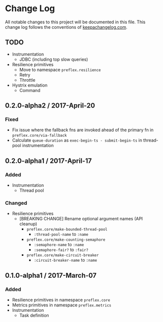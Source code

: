 # Change Log
All notable changes to this project will be documented in this file. This change log follows the conventions of [keepachangelog.com](http://keepachangelog.com/).

## TODO

- Instrumentation
  - JDBC (including top slow queries)
- Resilience primitives
  - Move to namespace `preflex.resilience`
  - Retry
  - Throttle
- Hystrix emulation
  - Command


## 0.2.0-alpha2 / 2017-April-20

### Fixed
- Fix issue where the fallback fns are invoked ahead of the primary fn in `preflex.core/via-fallback`
- Calculate `queue-duration` as `exec-begin-ts - submit-begin-ts` in thread-pool instrumentation


## 0.2.0-alpha1 / 2017-April-17

### Added
- Instrumentation
  - Thread pool

### Changed
- Resilience primitives
  - [BREAKING CHANGE] Rename optional argument names (API cleanup)
    - `preflex.core/make-bounded-thread-pool`
      - `:thread-pool-name` to `:name`
    - `preflex.core/make-counting-semaphore`
      - `:semaphore-name` to `:name`
      - `:semaphore-fair?` to `:fair?`
    - `preflex.core/make-circuit-breaker`
      - `:circuit-breaker-name` to `:name`


## 0.1.0-alpha1 / 2017-March-07

### Added
- Resilience primitives in namespace `preflex.core`
- Metrics primitives in namespace `preflex.metrics`
- Instrumentation
  - Task definition
